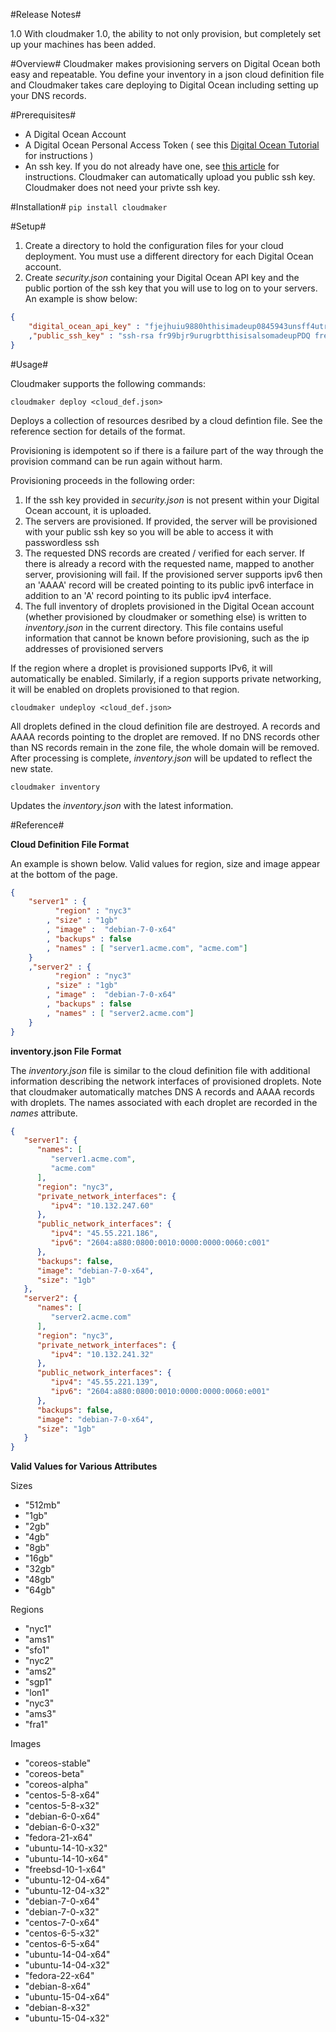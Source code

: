 #Release Notes#

1.0 With cloudmaker 1.0, the ability to not only provision, but completely
set up your machines has been added.

#Overview#
Cloudmaker makes provisioning servers on Digital Ocean both easy and repeatable.
You define your inventory in a json cloud definition file and Cloudmaker takes
care deploying to Digital Ocean including setting up your DNS records.

#Prerequisites#
* A Digital Ocean Account
* A Digital Ocean Personal Access Token ( see this
[Digital Ocean Tutorial](https://www.digitalocean.com/community/tutorials/how-to-use-the-digitalocean-api-v2)
for instructions )
* An ssh key.  If you do not already have one, see [this article](https://www.digitalocean.com/community/tutorials/how-to-set-up-ssh-keys--2)
for instructions.  Cloudmaker can automatically upload you public ssh key. Cloudmaker
does not need your privte ssh key.

#Installation#
`pip install cloudmaker`

#Setup#
1. Create a directory to hold the configuration files for your cloud deployment.
You must use a different directory for each Digital Ocean account.
2. Create _security.json_ containing your Digital Ocean API key and the
public portion of the ssh key that you will use to log on to your servers.
An example is show below:
```json
{
    "digital_ocean_api_key" : "fjejhuiu9880hthisimadeup0845943unsff4utrjd"
    ,"public_ssh_key" : "ssh-rsa fr99bjr9urugrbtthisisalsomadeupPDQ fredy@acme.com"
}
```

#Usage#

Cloudmaker supports the following commands:

```
cloudmaker deploy <cloud_def.json>
```
Deploys a collection of resources desribed by a cloud defintion file. See the
reference section for details of the format.

Provisioning is idempotent so if there is a failure part of the way through the
provision command can be run again without harm.

Provisioning proceeds in the following order:
1. If the ssh key provided in _security.json_ is not present within your
Digital Ocean account, it is uploaded.
2. The servers are provisioned. If provided, the server will be provisioned
with your public ssh key so you will be able to access it with
passwordless ssh
3. The requested DNS records are created / verified for each server. If
there is already a record with the requested name, mapped to another server,
provisioning will fail.  If the provisioned server supports  ipv6 then an
'AAAA' record will be created pointing to its public ipv6 interface in addition to
an 'A' record pointing to its public ipv4 interface.
4. The full inventory of droplets provisioned in the Digital Ocean account
(whether provisioned by cloudmaker or something else) is written to
_inventory.json_ in the current directory.  This file contains useful
information that cannot be known before provisioning, such as the ip addresses
of provisioned servers

If the region where a droplet is provisioned supports IPv6, it will
automatically be enabled. Similarly, if a region supports private networking,
it will be enabled on droplets provisioned to that region.   


```
cloudmaker undeploy <cloud_def.json>
```
All droplets defined in the cloud definition file are destroyed.  A records
and AAAA records pointing to the droplet are removed.  If no DNS records
other than NS records remain in the zone file, the whole domain will be removed.
After processing is complete, _inventory.json_ will be updated to reflect the
new state.

```
cloudmaker inventory
```
Updates the _inventory.json_ with the latest information.

#Reference#

__Cloud Definition File Format__

An example is shown below. Valid values for region, size and image appear at
the bottom of the page.

```json
{
    "server1" : {
          "region" : "nyc3"
        , "size" : "1gb"
        , "image" :  "debian-7-0-x64"
        , "backups" : false
        , "names" : [ "server1.acme.com", "acme.com"]
    }
    ,"server2" : {
          "region" : "nyc3"
        , "size" : "1gb"
        , "image" :  "debian-7-0-x64"
        , "backups" : false
        , "names" : [ "server2.acme.com"]
    }
}

```

__inventory.json File Format__

The _inventory.json_ file is similar to the cloud definition file with
additional information describing the network interfaces of provisioned
droplets.  Note that cloudmaker automatically matches DNS A records and AAAA
records with droplets.  The names associated with each droplet are recorded in
the _names_ attribute.

```json
{
   "server1": {
      "names": [
         "server1.acme.com", 
         "acme.com"
      ], 
      "region": "nyc3", 
      "private_network_interfaces": {
         "ipv4": "10.132.247.60"
      }, 
      "public_network_interfaces": {
         "ipv4": "45.55.221.186", 
         "ipv6": "2604:a880:0800:0010:0000:0000:0060:c001"
      }, 
      "backups": false, 
      "image": "debian-7-0-x64", 
      "size": "1gb"
   }, 
   "server2": {
      "names": [
         "server2.acme.com"
      ], 
      "region": "nyc3", 
      "private_network_interfaces": {
         "ipv4": "10.132.241.32"
      }, 
      "public_network_interfaces": {
         "ipv4": "45.55.221.139", 
         "ipv6": "2604:a880:0800:0010:0000:0000:0060:e001"
      }, 
      "backups": false, 
      "image": "debian-7-0-x64", 
      "size": "1gb"
   }
}
```
   

__Valid Values for Various Attributes__

Sizes
* "512mb"
* "1gb"
* "2gb"
* "4gb"
* "8gb"
* "16gb"
* "32gb"
* "48gb"
* "64gb"

Regions
* "nyc1"
* "ams1"
* "sfo1"
* "nyc2"
* "ams2"
* "sgp1"
* "lon1"
* "nyc3"
* "ams3"
* "fra1"

Images
* "coreos-stable"
* "coreos-beta"
* "coreos-alpha"
* "centos-5-8-x64"
* "centos-5-8-x32"
* "debian-6-0-x64"
* "debian-6-0-x32"
* "fedora-21-x64"
* "ubuntu-14-10-x32"
* "ubuntu-14-10-x64"
* "freebsd-10-1-x64"
* "ubuntu-12-04-x64"
* "ubuntu-12-04-x32"
* "debian-7-0-x64"
* "debian-7-0-x32"
* "centos-7-0-x64"
* "centos-6-5-x32"
* "centos-6-5-x64"
* "ubuntu-14-04-x64"
* "ubuntu-14-04-x32"
* "fedora-22-x64"
* "debian-8-x64"
* "ubuntu-15-04-x64"
* "debian-8-x32"
* "ubuntu-15-04-x32"
